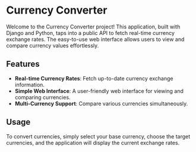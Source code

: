 # Currency Converter

Welcome to the Currency Converter project! This application, built with Django and Python, taps into a public API to fetch real-time currency exchange rates. The easy-to-use web interface allows users to view and compare currency values effortlessly.

## Features

- **Real-time Currency Rates**: Fetch up-to-date currency exchange information.
- **Simple Web Interface**: A user-friendly web interface for viewing and comparing currencies.
- **Multi-Currency Support**: Compare various currencies simultaneously.

## Usage
To convert currencies, simply select your base currency, choose the target currencies, and the application will display the current exchange rates.
